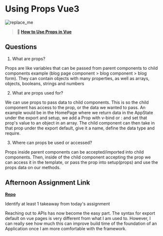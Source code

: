 # Using Props Vue3

![replace_me](https://codeworks.blob.core.windows.net/public/assets/img/illustrations/placeholder.svg)

> **📖 [How to Use Props in Vue](https://codeworksacademy.com/fs-student-guide/resources/wk6/02-Props)**

## Questions

1. What are props?

  Props are like variables that can be passed from parent components to child components example (blog page component > blog component > blog form). They can contain objects with many properties, as well as arrays, objects, booleans, strings and numbers

2. What are props used for?

  We can use props to pass data to child components. This is so the child component has access to the prop, or the data we wanted to pass. An example would be in the HomePage where we return data in the AppState under the export and setup, we add a Prop with v-bind or : and set that prop's value to an object in an array. The child component can then take in that prop under the export default, give it a name, define the data type and require.


3. Where can props be used or accessed?

  Props inside parent components can be accepted/imported into child components. Then, inside of the child component accepting the prop we can access it in the template, or pass the prop into setup(props) and use the props data on our methods.


## Afternoon Assignment Link

**[Repo](https://github.com/patrick-misner/day2-nasa)**

Identify at least 1 takeaway from today's assignment

Reaching out to APIs has now become the easy part. The syntax for export default on vue pages is very different from what I am used to. However, I can really see how much this can improve build time of the foundation of an Application once I am more comfortable with the framework.


